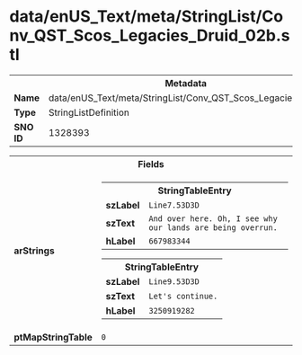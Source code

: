 <h1>data/enUS_Text/meta/StringList/Conv_QST_Scos_Legacies_Druid_02b.stl</h1><table><tr><th colspan="100%">Metadata</th></tr><tr><td><b>Name</b></td><td>data/enUS_Text/meta/StringList/Conv_QST_Scos_Legacies_Druid_02b.stl</td></tr><tr><td><b>Type</b></td><td>StringListDefinition</td></tr><tr><td><b>SNO ID</b></td><td>1328393</td></tr></table>

<table><tr><th colspan="100%">Fields</th></tr><tr><td><b>arStrings</b></td><td><table><tr><th colspan="100%">StringTableEntry</th></tr><tr><td><b>szLabel</b></td><td><code>Line7.53D3D</code></td></tr><tr><td><b>szText</b></td><td><code>And over here. Oh, I see why our lands are being overrun.</code></td></tr><tr><td><b>hLabel</b></td><td><code>667983344</code></td></tr></table>


<table><tr><th colspan="100%">StringTableEntry</th></tr><tr><td><b>szLabel</b></td><td><code>Line9.53D3D</code></td></tr><tr><td><b>szText</b></td><td><code>Let's continue.</code></td></tr><tr><td><b>hLabel</b></td><td><code>3250919282</code></td></tr></table>


</td></tr><tr><td><b>ptMapStringTable</b></td><td><code>0</code></td></tr></table>

